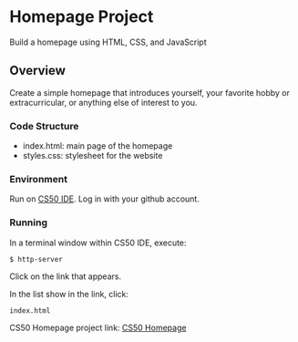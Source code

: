 # Homepage Project
Build a homepage using HTML, CSS, and JavaScript

## Overview
Create a simple homepage that introduces yourself, your favorite hobby or extracurricular, or anything else of interest to you.

### Code Structure
- index.html: main page of the homepage
- styles.css: stylesheet for the website


### Environment
Run on [CS50 IDE](https://ide.cs50.io/).
Log in with your github account.


### Running
In a terminal window within CS50 IDE, execute:
```
$ http-server
```
Click on the link that appears.

In the list show in the link, click:
```
index.html
```



CS50 Homepage project link: [CS50 Homepage](https://cs50.harvard.edu/x/2020/tracks/web/homepage/)
































